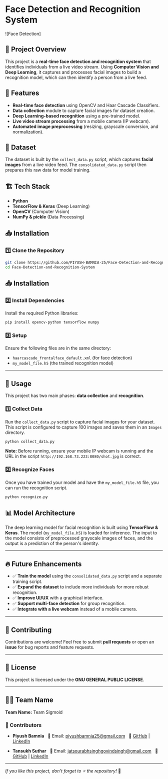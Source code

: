 # Face Detection and Recognition System

![Face Detection]


## 📝 Project Overview
This project is a **real-time face detection and recognition system** that identifies individuals from a live video stream. Using **Computer Vision and Deep Learning**, it captures and processes facial images to build a recognition model, which can then identify a person from a live feed.

## 🚀 Features
- **Real-time face detection** using OpenCV and Haar Cascade Classifiers.
- **Data collection** module to capture facial images for dataset creation.
- **Deep Learning-based recognition** using a pre-trained model.
- **Live video stream processing** from a mobile camera (IP webcam).
- **Automated image preprocessing** (resizing, grayscale conversion, and normalization).

## 📂 Dataset
The dataset is built by the `collect_data.py` script, which captures **facial images** from a live video feed. The `consolidated_data.py` script then prepares this raw data for model training.

## 🏗️ Tech Stack
- **Python**
- **TensorFlow & Keras** (Deep Learning)
- **OpenCV** (Computer Vision)
- **NumPy & pickle** (Data Processing)

## 📥 Installation
### 1️⃣ Clone the Repository
```sh
git clone https://github.com/PIYUSH-BAMNIA-25/Face-Detection-and-Recognition-System.git
cd Face-Detection-and-Recognition-System
```

## 📥 Installation
### 2️⃣ Install Dependencies
Install the required Python libraries:

```sh
pip install opencv-python tensorflow numpy
```

### 3️⃣ Setup
Ensure the following files are in the same directory:
- `haarcascade_frontalface_default.xml` (for face detection)
- `my_model_file.h5` (the trained recognition model)

---

## 🎯 Usage
This project has two main phases: **data collection** and **recognition**.

### 1️⃣ Collect Data
Run the `collect_data.py` script to capture facial images for your dataset. This script is configured to capture 100 images and saves them in an `Images` directory.
```sh
python collect_data.py
```
**Note:** Before running, ensure your mobile IP webcam is running and the URL in the script `http://192.168.73.223:8080/shot.jpg` is correct.

### 2️⃣ Recognize Faces
Once you have trained your model and have the `my_model_file.h5` file, you can run the recognition script.
```sh
python recognize.py
```

## 📊 Model Architecture
The deep learning model for facial recognition is built using **TensorFlow & Keras**. The model (`my_model_file.h5`) is loaded for inference. The input to the model consists of preprocessed grayscale images of faces, and the output is a prediction of the person's identity.

---

## 🔥 Future Enhancements
- ✅ **Train the model** using the `consolidated_data.py` script and a separate training script.
- ✅ **Expand the dataset** to include more individuals for more robust recognition.
- ✅ **Improve UI/UX** with a graphical interface.
- ✅ **Support multi-face detection** for group recognition.
- ✅ **Integrate with a live webcam** instead of a mobile camera.

---

## 🤝 Contributing
Contributions are welcome! Feel free to submit **pull requests** or open an **issue** for bug reports and feature requests.

---

## 📜 License
This project is licensed under the **GNU GENERAL PUBLIC LICENSE**.

---

## 👨‍💻 Team Name
**Team Name:** Team Sigmoid

### 👥 Contributors
- **Piyush Bamnia**
  📧 Email: piyushbamnia25@gmail.com
  🔗 [GitHub](https://github.com/PIYUSH-BAMNIA-25) | [LinkedIn](https://www.linkedin.com/in/piyush-bamnia-ab09ab255/)

- **Tansukh Suthar**
  📧 Email: jatsourabhsinghgovindsingh@gmail.com
  🔗 [GitHub](https://github.com/contributor2) | [LinkedIn](https://www.linkedin.com/in/tansukhsuthar18/)

---

_If you like this project, don't forget to ⭐ the repository!_ 🌟
